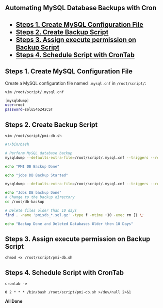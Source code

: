 <h2> Automating MySQL Database Backups with Cron <h2>

- [Steps 1. Create MySQL Configuration File](#steps-1-create-mysql-configuration-file)
- [Steps 2.  Create Backup Script](#steps-2--create-backup-script)
- [Steps 3.  Assign execute permission on Backup Script](#steps-3--assign-execute-permission-on-backup-script)
- [Steps 4. Schedule Script with CronTab](#steps-4-schedule-script-with-crontab)


## Steps 1. Create MySQL Configuration File

Create a MySQL configuration file named `.mysql.cnf` in `/root/script/`:

`vim /root/script/.mysql.cnf`
```bash
[mysqldump]
user=root
password=solu546242CST
```

## Steps 2.  Create Backup Script

`vim /root/script/pmi-db.sh`

```bash
#!/bin/bash

# Perform MySQL database backup
mysqldump --defaults-extra-file=/root/script/.mysql.cnf --triggers --routines --events --no-tablespaces --default-character-set=utf8 --no-create-db pmisdb | gzip > /root/db-backup/pmisdb_`date +\%Y-\%m-\%d-\%H.\%M.\%S`.sql.gz

echo "PMI DB Backup Done"

echo "jobs DB Backup Started"

mysqldump --defaults-extra-file=/root/script/.mysql.cnf --triggers --routines --events --no-tablespaces --default-character-set=utf8 --no-create-db jobsdb | gzip > /root/db-backup/jobsdb_`date +%Y-%m-%d-%H.%M.%S`.sql.gz

echo "Jobs DB backup Done"
# Change to the backup directory
cd /root/db-backup

# Delete files older than 10 days
find . -name 'pmisdb_*.sql.gz' -type f -mtime +10 -exec rm {} \;

echo "Backup Done and Deleted Databases Older then 10 Days"

```

## Steps 3.  Assign execute permission on Backup Script
`chmod +x /root/script/pmi-db.sh`


## Steps 4. Schedule Script with CronTab

`crontab -e`

`0 2 * * * /bin/bash /root/script/pmi-db.sh >/dev/null 2>&1`


**All Done**

